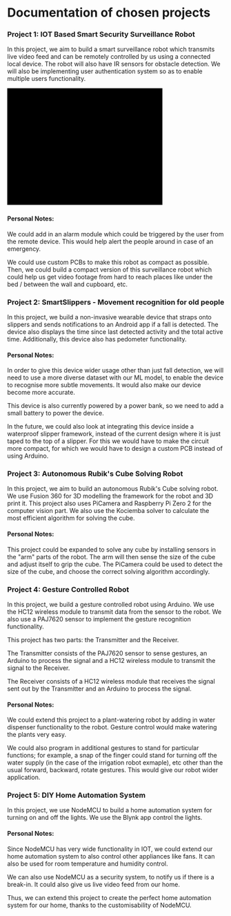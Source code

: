 # Documentation of chosen projects

### Project 1: IOT Based Smart Security Surveillance Robot

In this project, we aim to build a smart surveillance robot which transmits live video feed and can be remotely controlled by us using a connected local device. The robot will also have IR sensors for obstacle detection. We will also be implementing user authentication system so as to enable multiple users functionality.

![](https://github.com/shreyarama/Task1/blob/main/ezgif.com-gif-maker.gif)

#### Personal Notes:
We could add in an alarm module which could be triggered by the user from the remote device. This would help alert the people around in case of an emergency. 

We could use custom PCBs to make this robot as compact as possible. Then, we could build a compact version of this surveillance robot which could help us get video footage from hard to reach places like under the bed / between the wall and cupboard, etc. 


### Project 2: SmartSlippers - Movement recognition for old people

In this project, we build a non-invasive wearable device that straps onto slippers and sends notifications to an Android app if a fall is detected. The device also displays the time since last detected activity and the total active time. Additionally, this device also has pedometer functionality.

#### Personal Notes: 

In order to give this device wider usage other than just fall detection, we will need to use a more diverse dataset with our ML model, to enable the device to recognise more subtle movements. It would also make our device become more accurate.

This device is also currently powered by a power bank, so we need to add a small battery to power the device.

In the future, we could also look at integrating this device inside a waterproof slipper framework, instead of the current design where it is just taped to the top of a slipper. For this we would have to make the circuit more compact, for which we would have to design a custom PCB instead of using Arduino.

### Project 3: Autonomous Rubik's Cube Solving Robot

In this project, we aim to build an autonomous Rubik's Cube solving robot. We use Fusion 360 for 3D modelling the framework for the robot and 3D print it. This project also uses PiCamera and Raspberry Pi Zero 2 for the computer vision part. We also use the Kociemba solver to calculate the most efficient algorithm for solving the cube.

#### Personal Notes:

This project could be expanded to solve any cube by installing sensors in the "arm" parts of the robot. The arm will then sense the size of the cube and adjust itself to grip the cube. The PiCamera could be used to detect the size of the cube, and choose the correct solving algorithm accordingly.


### Project 4: Gesture Controlled Robot

In this project, we build a gesture controlled robot using Arduino. We use the HC12 wireless module to transmit data from the sensor to the robot. We also use a PAJ7620 sensor to implement the gesture recognition functionality.

This project has two parts: the Transmitter and the Receiver.

The Transmitter consists of the PAJ7620 sensor to sense gestures, an Arduino to process the signal and a HC12 wireless module to transmit the signal to the Receiver.

The Receiver consists of a HC12 wireless module that receives the signal sent out by the Transmitter and an Arduino to process the signal.

#### Personal Notes:

We could extend this project to a plant-watering robot by adding in water dispenser functionality to the robot. Gesture control would make watering the plants very easy. 

We could also program in additional gestures to stand for particular functions; for example, a snap of the finger could stand for turning off the water supply (in the case of the irrigation robot exmaple), etc other than the usual forward, backward, rotate gestures. This would give our robot wider application.


### Project 5: DIY Home Automation System

In this project, we use NodeMCU to build a home automation system for turning on and off the  lights. We use the Blynk app control the lights.

#### Personal Notes:

Since NodeMCU has very wide functionality in IOT, we could extend our home automation system to also control other appliances like fans. It can also be used for room temperature and humidity control.

We can also use NodeMCU as a security system, to notify us if there is a break-in. It could also give us live video feed from our home. 

Thus, we can extend this project to create the perfect home automation system for our home, thanks to the customisability of NodeMCU.

